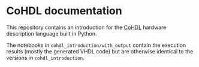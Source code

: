 # CoHDL documentation

This repository contains an introduction for the [CoHDL](https://github.com/alexander-forster/cohdl) hardware description language built in Python.

The notebooks in `cohdl_introduction/with_output` contain the execution results (mostly the generated VHDL code) but are otherwise identical to the versions in `cohdl_introduction`.
